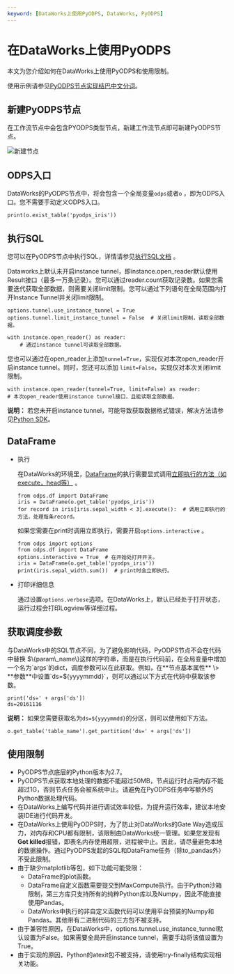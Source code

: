 ```yaml
---
keyword: [DataWorks上使用PyODPS, DataWorks, PyODPS]
---
```


# 在DataWorks上使用PyODPS

本文为您介绍如何在DataWorks上使用PyODPS和使用限制。

使用示例请参见[PyODPS节点实现结巴中文分词]()。

## 新建PyODPS节点

在工作流节点中会包含PYODPS类型节点，新建工作流节点即可新建PyODPS节点。

![新建节点](https://static-aliyun-doc.oss-cn-hangzhou.aliyuncs.com/assets/img/zh-CN/8451330061/p11645.png)

## ODPS入口

DataWorks的PyODPS节点中，将会包含一个全局变量`odps`或者`o` ，即为ODPS入口。您不需要手动定义ODPS入口。

```
print(o.exist_table('pyodps_iris'))
```

## 执行SQL

您可以在PyODPS节点中执行SQL，详情请参见[执行SQL文档](/intl.zh-CN/开发/PyODPS/基本操作/SQL.md) 。

Dataworks上默认未开启instance tunnel，即instance.open\_reader默认使用Result接口（最多一万条记录）。您可以通过reader.count获取记录数。如果您需要迭代获取全部数据，则需要关闭limit限制。您可以通过下列语句在全局范围内打开Instance Tunnel并关闭limit限制。

```
options.tunnel.use_instance_tunnel = True
options.tunnel.limit_instance_tunnel = False  # 关闭limit限制，读取全部数据。

with instance.open_reader() as reader:
    # 通过instance tunnel可读取全部数据。
```

您也可以通过在open\_reader上添加`tunnel=True`，实现仅对本次open\_reader开启instance tunnel。同时，您还可以添加 `limit=False`，实现仅对本次关闭limit限制。

```
with instance.open_reader(tunnel=True, limit=False) as reader:
# 本次open_reader使用instance tunnel接口，且能读取全部数据。
```

**说明：** 若您未开启instance tunnel，可能导致获取数据格式错误，解决方法请参见[Python SDK]()。

## DataFrame

-   执行

    在DataWorks的环境里，[DataFrame](/intl.zh-CN/开发/PyODPS/DataFrame/快速入门.md)的执行需要显式调用[立即执行的方法（如execute，head等）](/intl.zh-CN/开发/PyODPS/DataFrame/执行.md) 。

    ```
    from odps.df import DataFrame
    iris = DataFrame(o.get_table('pyodps_iris'))
    for record in iris[iris.sepal_width < 3].execute():  # 调用立即执行的方法，处理每条record。
    ```

    如果您需要在print时调用立即执行，需要开启`options.interactive` 。

    ```
    from odps import options
    from odps.df import DataFrame
    options.interactive = True  # 在开始处打开开关。
    iris = DataFrame(o.get_table('pyodps_iris'))
    print(iris.sepal_width.sum())  # print时会立即执行。
    ```

-   打印详细信息

    通过设置`options.verbose`选项。在DataWorks上，默认已经处于打开状态，运行过程会打印Logview等详细过程。


## 获取调度参数

与DataWorks中的SQL节点不同，为了避免影响代码，PyODPS节点不会在代码中替换 $\{param\_name\}这样的字符串，而是在执行代码前，在全局变量中增加一个名为`args`的dict，调度参数可以在此获取。例如，在**节点基本属性** \> **参数**中设置`ds=${yyyymmdd}`，则可以通过以下方式在代码中获取该参数。

```
print('ds=' + args['ds'])
ds=20161116
```

**说明：** 如果您需要获取名为`ds=${yyyymmdd}`的分区，则可以使用如下方法。

```
o.get_table('table_name').get_partition('ds=' + args['ds'])
```

## 使用限制

-   PyODPS节点底层的Python版本为2.7。
-   PyODPS节点获取本地处理的数据不能超过50MB，节点运行时占用内存不能超过1G，否则节点任务会被系统中止。请避免在PyODPS任务中写额外的Python数据处理代码。
-   在DataWorks上编写代码并进行调试效率较低，为提升运行效率，建议本地安装IDE进行代码开发。
-   在DataWorks上使用PyODPS时，为了防止对DataWorks的Gate Way造成压力，对内存和CPU都有限制，该限制由DataWorks统一管理。如果您发现有**Got killed**报错，即表名内存使用超限，进程被中止。因此，请尽量避免本地的数据操作。通过PyODPS发起的SQL和DataFrame任务（除to\_pandas外）不受此限制。
-   由于缺少matplotlib等包，如下功能可能受限：
    -   DataFrame的plot函数。
    -   DataFrame自定义函数需要提交到MaxCompute执行。由于Python沙箱限制，第三方库只支持所有的纯粹Python库以及Numpy，因此不能直接使用Pandas。
    -   DataWorks中执行的非自定义函数代码可以使用平台预装的Numpy和Pandas。其他带有二进制代码的三方包不被支持。
-   由于兼容性原因，在DataWorks中，options.tunnel.use\_instance\_tunnel默认设置为False。如果需要全局开启instance tunnel，需要手动将该值设置为True。
-   由于实现的原因，Python的atexit包不被支持，请使用try-finally结构实现相关功能。

